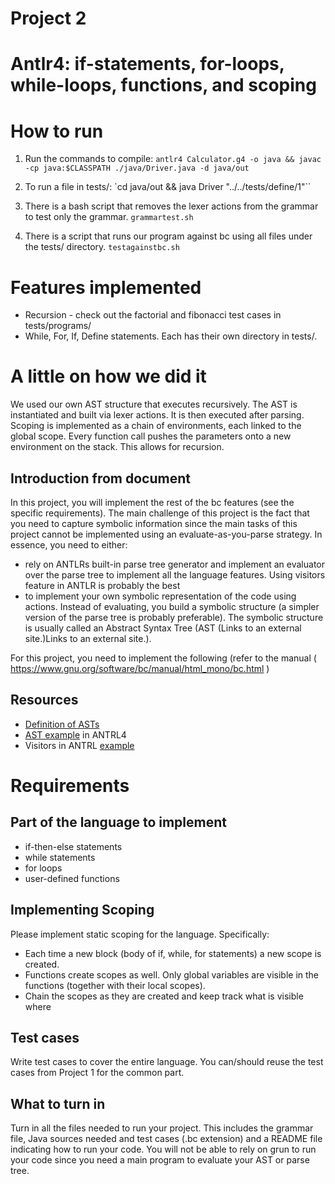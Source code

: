 # Project 2
# Antlr4: if-statements, for-loops, while-loops, functions, and scoping

# How to run
1. Run the commands to compile: `antlr4 Calculator.g4 -o java && javac -cp java:$CLASSPATH ./java/Driver.java -d java/out`

2. To run a file in tests/: `cd java/out && java Driver "../../tests/define/1"``

3. There is a bash script that removes the lexer actions from the grammar to test only the grammar. `grammartest.sh`

4. There is a script that runs our program against bc using all files under the tests/ directory. `testagainstbc.sh`

# Features implemented
* Recursion - check out the factorial and fibonacci test cases in tests/programs/
* While, For, If, Define statements. Each has their own directory in tests/.

# A little on how we did it
We used our own AST structure that executes recursively. The AST is instantiated and built via lexer actions. It is then executed after parsing. Scoping is implemented as a chain of environments, each linked to the global scope. Every function call pushes the parameters onto a new environment on the stack. This allows for recursion.

## Introduction from document

In this project, you will implement the rest of the bc features (see the specific requirements). The main challenge of this project is the fact that you need to capture symbolic information since the main tasks of this project cannot be implemented using an evaluate-as-you-parse strategy.  In essence, you need to either:

* rely on ANTLRs built-in parse tree generator and implement an evaluator over the parse tree to implement all the language features. Using visitors feature in ANTLR is probably the best
* to implement your own symbolic representation of the code using actions. Instead of evaluating, you build a symbolic structure (a simpler version of the parse tree is probably preferable). The symbolic structure is usually called an Abstract Syntax Tree (AST (Links to an external site.)Links to an external site.).

For this project, you need to implement the following (refer to the manual ( https://www.gnu.org/software/bc/manual/html_mono/bc.html )

## Resources
* [Definition of ASTs](https://en.wikipedia.org/wiki/Abstract_syntax_tree)
* [AST example](https://dzone.com/articles/building-a-compiler-for-your-own-language-from-the-1) in ANTRL4
* Visitors in ANTRL [example](https://github.com/bkiers/Mu)


# Requirements
## Part of the language to implement

* if-then-else statements
* while statements
* for loops
* user-defined functions

## Implementing Scoping
Please implement static scoping for the language. Specifically:

* Each time a new block (body of if, while, for statements) a new scope is created.
* Functions create scopes as well. Only global variables are visible in the functions (together with their local scopes).
* Chain the scopes as they are created and keep track what is visible where

## Test cases

Write test cases to cover the entire language. You can/should reuse the test cases from Project 1 for the common part. 

## What to turn in

Turn in all the files needed to run your project. This includes the grammar file, Java sources needed and test cases (.bc extension) and a README file indicating how to run your code. You will not be able to rely on grun to run your code since you need a main program to evaluate your AST or parse tree. 


 
